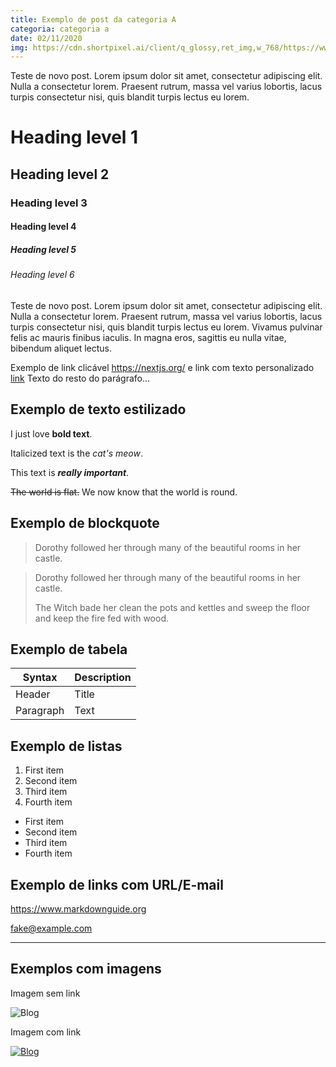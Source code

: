 ```yaml
---
title: Exemplo de post da categoria A
categoria: categoria a
date: 02/11/2020
img: https://cdn.shortpixel.ai/client/q_glossy,ret_img,w_768/https://www.galateia.com.br/wp-content/uploads/2018/01/blog-768x384.jpg
---
```


Teste de novo post. Lorem ipsum dolor sit amet, consectetur adipiscing elit. Nulla a consectetur lorem. Praesent rutrum, massa vel varius lobortis, lacus turpis consectetur nisi, quis blandit turpis lectus eu lorem.

# Heading level 1
## Heading level 2
### Heading level 3
#### Heading level 4
##### Heading level 5
###### Heading level 6

Teste de novo post. Lorem ipsum dolor sit amet, consectetur adipiscing elit. Nulla a consectetur lorem. Praesent rutrum, massa vel varius lobortis, lacus turpis consectetur nisi, quis blandit turpis lectus eu lorem. Vivamus pulvinar felis ac mauris finibus iaculis. In magna eros, sagittis eu nulla vitae, bibendum aliquet lectus.

Exemplo de link clicável <https://nextjs.org/> e link com texto personalizado [link](https://nextjs.org/) Texto do resto do parágrafo...

## Exemplo de texto estilizado

I just love **bold text**.

Italicized text is the _cat's meow_.

This text is ***really important***.

~~The world is flat.~~ We now know that the world is round.

## Exemplo de blockquote


> Dorothy followed her through many of the beautiful rooms in her castle.

> Dorothy followed her through many of the beautiful rooms in her castle.
>
> The Witch bade her clean the pots and kettles and sweep the floor and keep the fire fed with wood.

## Exemplo de tabela

| Syntax | Description |
| ----------- | ----------- |
| Header | Title |
| Paragraph | Text |

## Exemplo de listas

1. First item
2. Second item
3. Third item
4. Fourth item

- First item
- Second item
- Third item
- Fourth item

## Exemplo de links com URL/E-mail

<https://www.markdownguide.org>

<fake@example.com>


_________________


## Exemplos com imagens

Imagem sem link

![Blog](https://cdn.shortpixel.ai/client/q_glossy,ret_img,w_768/https://www.galateia.com.br/wp-content/uploads/2018/01/blog-768x384.jpg)


Imagem com link

[![Blog](https://cdn.shortpixel.ai/client/q_glossy,ret_img,w_768/https://www.galateia.com.br/wp-content/uploads/2018/01/blog-768x384.jpg)](https://nextjs.org/)

